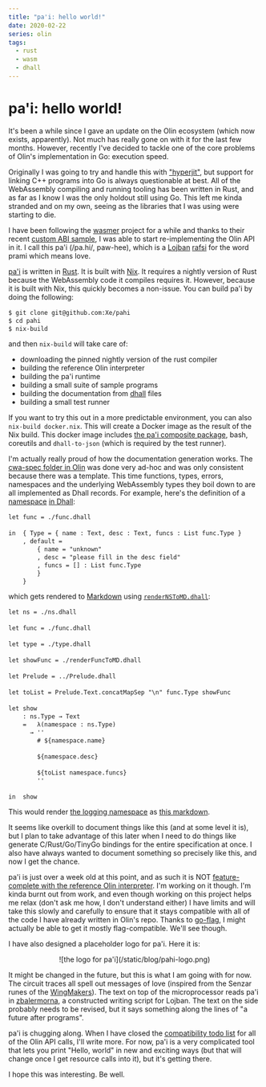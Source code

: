 ```yaml
---
title: "pa'i: hello world!"
date: 2020-02-22
series: olin
tags:
  - rust
  - wasm
  - dhall
---
```


# pa'i: hello world!

It's been a while since I gave an update on the Olin ecosystem (which now
exists, apparently). Not much has really gone on with it for the last few
months. However, recently I've decided to tackle one of the core problems of
Olin's implementation in Go: execution speed.

Originally I was going to try and handle this with
["hyperjit"](https://innative.dev), but support for linking C++ programs into Go
is always questionable at best. All of the WebAssembly compiling and
running tooling has been written in Rust, and as far as I know I was the only
holdout still using Go. This left me kinda stranded and on my own, seeing as the
libraries that I was using were starting to die.


I have been following the [wasmer][wasmer] project for a while and thanks to
their recent [custom ABI sample][wasmercustomabisample], I was able to start
re-implementing the Olin API in it. I call this pa'i (/pa.hi/, paw-hee), which
is a [Lojban][lojban] [rafsi][rafsi] for the word prami which means love.

[wasmer]: https://wasmer.io
[wasmercustomabisample]: https://github.com/wasmerio/wasmer-rust-customabi-example
[lojban]: https://mw.lojban.org/papri/Lojban
[rafsi]: http://lojban.org/publications/cll/cll_v1.1_xhtml-section-chunks/section-rafsi.html

[pa'i][pahi] is written in [Rust][rust]. It is built with [Nix][nix]. It
requires a nightly version of Rust because the WebAssembly code it compiles
requires it. However, because it is built with Nix, this quickly becomes a
non-issue. You can build pa'i by doing the following:

[pahi]: https://github.com/Xe/pahi
[rust]: https://www.rust-lang.org
[nix]: https://nixos.org/nix/

```console
$ git clone git@github.com:Xe/pahi
$ cd pahi
$ nix-build
```

and then `nix-build` will take care of:

- downloading the pinned nightly version of the rust compiler
- building the reference Olin interpreter
- building the pa'i runtime
- building a small suite of sample programs
- building the documentation from [dhall][dhall] files
- building a small test runner

[dhall]: https://dhall-lang.org

If you want to try this out in a more predictable environment, you can also
`nix-build docker.nix`. This will create a Docker image as the result of the Nix
build. This docker image includes [the pa'i composite package][pahidefaultnix],
bash, coreutils and `dhall-to-json` (which is required by the test runner).

[pahidefaultnix]: https://github.com/Xe/pahi/blob/master/default.nix

I'm actually really proud of how the documentation generation works. The
[cwa-spec folder in Olin][cwaspecolin] was done very ad-hoc and was only
consistent because there was a template. This time functions, types, errors,
namespaces and the underlying WebAssembly types they boil down to are all
implemented as Dhall records. For example, here's the definition of a
[namespace][cwans] [in Dhall][nsdhall]:

[cwaspecolin]: https://github.com/Xe/olin/tree/master/docs/cwa-spec
[cwans]: https://github.com/Xe/pahi/tree/master/olin-spec#namespaces
[nsdhall]: https://github.com/Xe/pahi/blob/5ea1184c09df4e657524f9d5e77941cda5560d9a/olin-spec/types/ns.dhall

```
let func = ./func.dhall

in  { Type = { name : Text, desc : Text, funcs : List func.Type }
    , default =
        { name = "unknown"
        , desc = "please fill in the desc field"
        , funcs = [] : List func.Type
        }
    }
```

which gets rendered to [Markdown][markdown] using
[`renderNSToMD.dhall`][shownsasmd]:

[markdown]: https://github.github.com/gfm/
[shownsasmd]: https://github.com/Xe/pahi/blob/5ea1184c09df4e657524f9d5e77941cda5560d9a/olin-spec/types/renderNSToMD.dhall

```
let ns = ./ns.dhall

let func = ./func.dhall

let type = ./type.dhall

let showFunc = ./renderFuncToMD.dhall

let Prelude = ../Prelude.dhall

let toList = Prelude.Text.concatMapSep "\n" func.Type showFunc

let show
    : ns.Type → Text
    =   λ(namespace : ns.Type)
      → ''
        # ${namespace.name}

        ${namespace.desc}

        ${toList namespace.funcs}
        ''

in  show
```

This would render [the logging namespace][logns] as [this markdown][lognsmd].

[logns]: https://github.com/Xe/pahi/blob/5ea1184c09df4e657524f9d5e77941cda5560d9a/olin-spec/ns/log.dhall
[lognsmd]: https://github.com/Xe/pahi/blob/5ea1184c09df4e657524f9d5e77941cda5560d9a/olin-spec/ns/log.md

It seems like overkill to document things like this (and at some level it is),
but I plan to take advantage of this later when I need to do things like
generate C/Rust/Go/TinyGo bindings for the entire specification at once. I also
have always wanted to document something so precisely like this, and now I get
the chance.

pa'i is just over a week old at this point, and as such it is NOT
[feature-complete with the reference Olin interpreter][compattodo]. I'm working
on it though. I'm kinda burnt out from work, and even though working on this
project helps me relax (don't ask me how, I don't understand either) I have
limits and will take this slowly and carefully to ensure that it stays
compatible with all of the code I have already written in Olin's repo. Thanks to
[go-flag][goflags], I might actually be able to get it mostly flag-compatible.
We'll see though.

[compattodo]: https://github.com/Xe/pahi/issues/1
[goflags]: https://crates.io/crates/go-flag

I have also designed a placeholder logo for pa'i. Here it is:

<center>![the logo for pa'i](/static/blog/pahi-logo.png)</center>

It might be changed in the future, but this is what I am going with for now. The
circuit traces all spell out messages of love (inspired from the Senzar runes of
the [WingMakers][wingmakers]). The text on top of the microprocessor reads pa'i
in [zbalermorna][zbalermorna], a constructed writing script for Lojban. The text
on the side probably needs to be revised, but it says something along the lines
of "a future after programs".

[wingmakers]: https://www.wingmakers.us/wingmakersorig/wingmakers/ancient_arrow_project.shtml
[zbalermorna]: https://mw.lojban.org/images/b/b3/ZLM4_Writeup_v2.pdf

pa'i is chugging along. When I have closed the [compatibility todo
list][compattodo] for all of the Olin API calls, I'll write more. For now, pa'i
is a very complicated tool that lets you print "Hello, world" in new and
exciting ways (but that will change once I get resource calls into it), but it's
getting there.

I hope this was interesting. Be well.
